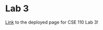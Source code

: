 # Lab 3
[Link](https://kaustubhpaliwal.github.io/sp24-cse110-lab3/) to the deployed page for CSE 110 Lab 3!
